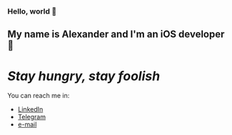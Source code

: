 ### Hello, world 👋

## My name is Alexander and I'm an iOS developer 🍏

# *Stay hungry, stay foolish*

You can reach me in:
- [LinkedIn](https://www.linkedin.com/in/alexander-sivko/)
- [Telegram](t.me/stralexss)
- [e-mail](mailto:alexandersivko.swift@gmail.com)
<!--
**stralexs/stralexs** is a ✨ _special_ ✨ repository because its `README.md` (this file) appears on your GitHub profile.

Here are some ideas to get you started:

- 🔭 I’m currently working on ...
- 🌱 I’m currently learning ...
- 👯 I’m looking to collaborate on ...
- 🤔 I’m looking for help with ...
- 💬 Ask me about ...
- 📫 How to reach me: ...
- 😄 Pronouns: ...
- ⚡ Fun fact: ...
-->
